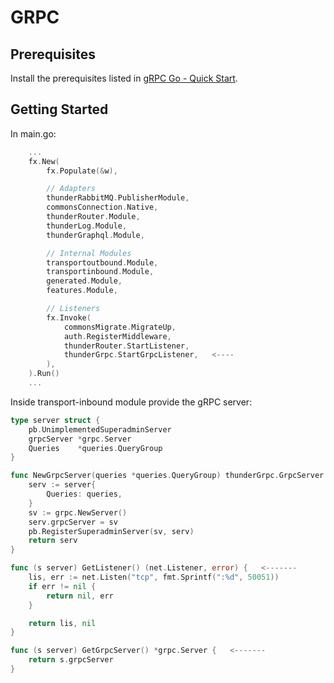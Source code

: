 # GRPC

## Prerequisites

Install the prerequisites listed in [gRPC Go - Quick
Start](https://grpc.io/docs/languages/go/quickstart/#prerequisites).

## Getting Started

In main.go:
```go
    ...
	fx.New(
		fx.Populate(&w),

		// Adapters
		thunderRabbitMQ.PublisherModule,
		commonsConnection.Native,
		thunderRouter.Module,
		thunderLog.Module,
		thunderGraphql.Module,

		// Internal Modules
		transportoutbound.Module,
		transportinbound.Module,
		generated.Module,
		features.Module,

		// Listeners
		fx.Invoke(
			commonsMigrate.MigrateUp,
			auth.RegisterMiddleware,
			thunderRouter.StartListener,
			thunderGrpc.StartGrpcListener,   <----
		),
	).Run()
    ...
```

Inside transport-inbound module provide the gRPC server:
```go
type server struct {
	pb.UnimplementedSuperadminServer
	grpcServer *grpc.Server
	Queries    *queries.QueryGroup
}

func NewGrpcServer(queries *queries.QueryGroup) thunderGrpc.GrpcServer {
	serv := server{
		Queries: queries,
	}
	sv := grpc.NewServer()
	serv.grpcServer = sv
	pb.RegisterSuperadminServer(sv, serv)
	return serv
}

func (s server) GetListener() (net.Listener, error) {   <-------
	lis, err := net.Listen("tcp", fmt.Sprintf(":%d", 50051))
	if err != nil {
		return nil, err
	}

	return lis, nil
}

func (s server) GetGrpcServer() *grpc.Server {   <-------
	return s.grpcServer
}
```
